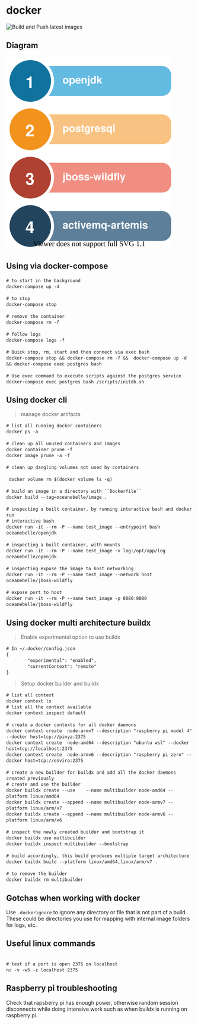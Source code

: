 
# docker

![Build and Push latest images](https://github.com/oceanebelle/docker/workflows/Build%20and%20Push%20latest%20images/badge.svg)

## Diagram

![diagram](./diagram.drawio.svg)

## Using via docker-compose 

```Shell
# to start in the background
docker-compose up -d

# to stop
docker-compose stop

# remove the container
docker-compose rm -f

# follow logs
docker-compose logs -f

# Quick stop, rm, start and then connect via exec bash
docker-compose stop && docker-compose rm -f &&  docker-compose up -d && docker-compose exec postgres bash

# Use exec command to execute scripts against the postgres service
docker-compose exec postgres bash /scripts/initdb.sh
```

## Using docker cli 

> manage docker artifacts

```Shell
# list all running docker containers
docker ps -a

# clean up all unused containers and images
docker container prune -f
docker image prune -a -f

# clean up dangling volumes not used by containers

 docker volume rm $(docker volume ls -q)

# build an image in a directory with ``Dockerfile``
docker build --tag=oceanebelle/image .

# inspecting a built container, by running interactive bash and docker run
# interactive bash
docker run -it --rm -P --name test_image --entrypoint bash oceanebelle/openjdk

# inspecting a built container, with mounts
docker run -it --rm -P --name test_image -v log:/opt/app/log oceanebelle/openjdk

# inspecting expose the image to host networking
docker run -it --rm -P --name test_image --network host oceanebelle/jboss-wildfly

# expose port to host
docker run -it --rm -P --name test_image -p 8080:8080 oceanebelle/jboss-wildfly
```

## Using docker multi architecture buildx

> Enable experimental option to use buildx

```Shell
# In ~/.docker/config.json
{
        "experimental": "enabled",
        "currentContext": "remote"
}
```

> Setup docker builder and buildx

```Shell
# list all context
docker context ls
# list all the context available
docker context inspect default

# create a docker contexts for all docker daemons
docker context create  node-armv7 --description "raspberry pi model 4" --docker host=tcp://pinya:2375
docker context create  node-amd64 --description "ubuntu wsl" --docker host=tcp://localhost:2375
docker context create  node-armv6 --description "raspberry pi zero" --docker host=tcp://enviro:2375

# create a new builder for buildx and add all the docker daemons created previously
# create and use the builder
docker buildx create --use    --name multibuilder node-amd64 --platform linux/amd64
docker buildx create --append --name multibuilder node-armv7 --platform linux/arm/v7
docker buildx create --append --name multibuilder node-armv6 --platform linux/arm/v6

# inspect the newly created builder and bootstrap it
docker buildx use multibuilder
docker buildx inspect multibuilder --bootstrap

# build accordingly, this build produces multiple target architecture
docker buildx build --platform linux/amd64,linux/arm/v7 .

# to remove the builder
docker buildx rm multibuilder

```

## Gotchas when working with docker

Use ``.dockerignore`` to ignore any directory or file that is not part of a build. These could be directories you use for mapping with internal image folders for logs, etc.

## Useful linux commands

```Shell

# test if a port is open 2375 on localhost
nc -v -w5 -z localhost 2375

```

## Raspberry pi troubleshooting

Check that rapsberry pi has enough power, otherwise random session disconnects while doing intensive work such as when buildx is running on raspberry pi.
